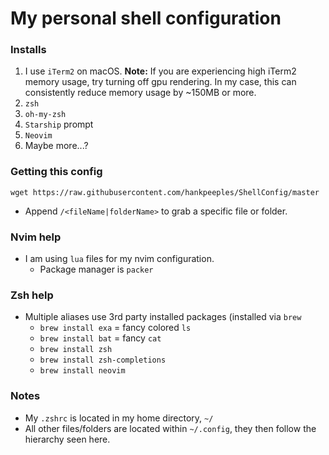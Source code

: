 # My personal shell configuration

### Installs
1. I use `iTerm2` on macOS. **Note:** If you are experiencing high iTerm2 memory usage, try turning off gpu rendering. In my case, this can consistently reduce memory usage by ~150MB or more.
2. `zsh`
3. `oh-my-zsh`
4. `Starship` prompt
5. `Neovim`
6. Maybe more...?

### Getting this config
```
wget https://raw.githubusercontent.com/hankpeeples/ShellConfig/master
```
- Append `/<fileName|folderName>` to grab a specific file or folder.

### Nvim help
- I am using `lua` files for my nvim configuration.
  - Package manager is `packer`
  
### Zsh help
- Multiple aliases use 3rd party installed packages (installed via `brew`
  - `brew install exa` = fancy colored `ls`
  - `brew install bat` = fancy `cat`
  - `brew install zsh` 
  - `brew install zsh-completions`
  - `brew install neovim`

### Notes
- My `.zshrc` is located in my home directory, `~/`
- All other files/folders are located within `~/.config`, they then follow the hierarchy seen here.
